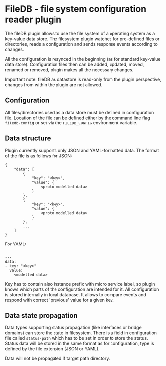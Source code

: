 # FileDB - file system configuration reader plugin

The fileDB plugin allows to use the file system of a operating system as a key-value data store. The filesystem
plugin watches for pre-defined files or directories, reads a configuration and sends response events according
to changes.

All the configuration is resynced in the beginning (as for standard key-value data store). Configuration files
then can be added, updated, moved, renamed or removed, plugin makes all the necessary changes.

Important note: fileDB as datastore is read-only from the plugin perspective, changes from within the plugin
are not allowed.

## Configuration

All files/directories used as a data store must be defined in configuration file. Location of the file
can be defined either by the command line flag `filedb-config` or set via the `FILEDB_CONFIG`
environment variable.

## Data structure

Plugin currently supports only JSON and YAML-formatted data. The format of the file is as follows for JSON:

```
{
    "data": [
        {
            "key": "<key>",
            "value": {
                <proto-modelled data>
            }
        },
        {
            "key": "<key>",
            "value": {
                <proto-modelled data>
            }
        },
        ...
    ]
}

``` 

For YAML:

```

---
data:
- key: "<key>"
  value:
    <modelled data>
```

Key has to contain also instance prefix with micro service label, so plugin knows which parts of the configuration 
are intended for it. All configuration is stored internally in local database. It allows to compare events and 
respond with correct 'previous' value for a given key. 

## Data state propagation

Data types supporting status propagation (like interfaces or bridge domains) can store the state in filesystem.
There is a field in configuration file called `status-path` which has to be set in order to store the status.
Status data will be stored in the same format as for configuration, type is defined by the file extension 
(JSON or YAML).

Data will not be propagated if target path directory.
